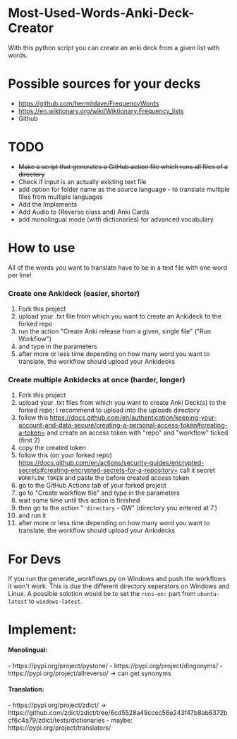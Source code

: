 # Most-Used-Words-Anki-Deck-Creator
With this python script you can create an anki deck from a given list with words.

# Possible sources for your decks
- https://github.com/hermitdave/FrequencyWords
- https://en.wiktionary.org/wiki/Wiktionary:Frequency_lists
- Github

# TODO
- ~~Make a script that generates a GitHub action file which runs all files of a directory~~ 
- Check if input is an actually existing text file
- add option for folder name as the source language - to translate multiple files from multiple languages
- Add the Implements
- Add Audio to (Reverso class and) Anki Cards
- add monolingual mode (with dictionaries) for advanced vocabulary

# How to use
All of the words you want to translate have to be in a text file with one word per line!
<h3>Create one Ankideck (easier, shorter)</h3>

1. Fork this project
2. upload your .txt file from which you want to create an Ankideck to the forked repo
3. run the action "Create Anki release from a given, single file" ("Run Workflow")
4. and type in the parameters 
5. after more or less time depending on how many word you want to translate, the workflow should upload your Ankidecks



<h3>Create multiple Ankidecks at once (harder, longer)</h3>

1. Fork this project
2. upload your .txt files from which you want to create Anki Deck(s) to the forked repo; I recommend to upload into the uploads directory
3. follow this 
https://docs.github.com/en/authentication/keeping-your-account-and-data-secure/creating-a-personal-access-token#creating-a-token=
and create an access token with "repo" and "workflow" ticked (first 2)
4. copy the created token
5. follow this (on your forked repo)
https://docs.github.com/en/actions/security-guides/encrypted-secrets#creating-encrypted-secrets-for-a-repository=
call it secret `WORKFLOW_TOKEN` and paste the before created access token 
6. go to the GitHub Actions tab of your forked project
7. go to "Create workflow file" and type in the parameters
8. wait some time until this action is finished
9. then go to the action "`'directory` - GW" (directory you entered at 7.)
10. and run it
11. after more or less time depending on how many word you want to translate, the workflow should upload your Ankidecks

# For Devs
If you run the generate_workflows.py on Windows and push the workflows it won't work. This is due the different directory seperators on Windows and Linux. A possible solotion would be to set the `runs-on:` part from `ubuntu-latest` to `windows-latest`.


# Implement:
<h4>Monolingual:</h4>
- https://pypi.org/project/pystone/
- https://pypi.org/project/dingonyms/
- https://pypi.org/project/allreverso/ -> can get synonyms

<h4>Translation:</h4>
- https://pypi.org/project/zdict/ -> https://github.com/zdict/zdict/tree/6cd5528a49ccec56e243f47b8ab6372bcf6c4a79/zdict/tests/dictionaries
- maybe: https://pypi.org/project/translators/